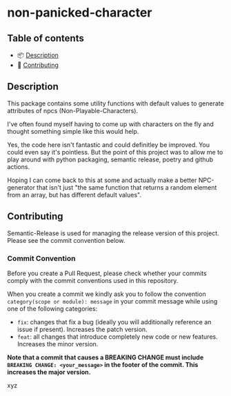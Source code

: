 # non-panicked-character

## Table of contents

- 📦 [Description](#description)
- 🚀 [Contributing](#contributing)

## Description
This package contains some utility functions with default values
to generate attributes of npcs (Non-Playable-Characters).

I've often found myself having to come up with characters on the
fly and thought something simple like this would help.

Yes, the code here isn't fantastic and could definitley be
improved. You could even say it's pointless. But the point of this
project was to allow me to play around with python packaging,
semantic release, poetry and github actions.

Hoping I can come back to this at some and actually make a better
NPC-generator that isn't just "the same function that returns a
random element from an array, but has different default values".

## Contributing

Semantic-Release is used for managing the release version of this project. Please see the commit convention below.

### Commit Convention

Before you create a Pull Request, please check whether your commits comply with
the commit conventions used in this repository.

When you create a commit we kindly ask you to follow the convention `category(scope or module): message`
in your commit message while using one of the following categories:

- `fix`: changes that fix a bug (ideally you will additionally reference an issue if present). Increases the patch version.
- `feat`: all changes that introduce completely new code or new features. Increases the minor version.

**Note that a commit that causes a BREAKING CHANGE must include `BREAKING CHANGE: <your_message>` in the footer of the commit. This increases the major version.**



xyz
